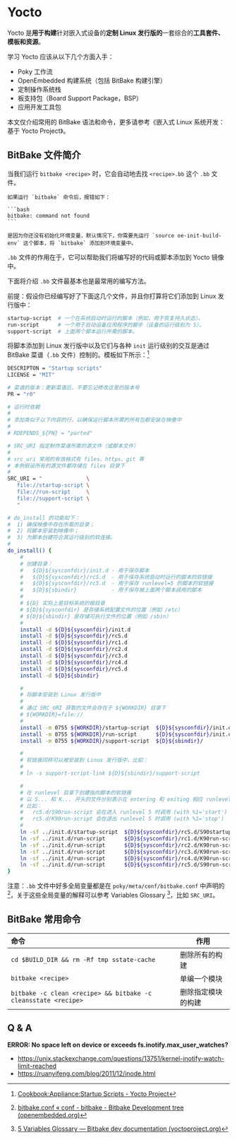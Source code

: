 # Yocto


Yocto 是**用于构建**针对嵌入式设备的**定制 Linux 发行版的**一套综合的**工具套件、模板和资源**。

学习 Yocto 应该从以下几个方面入手：

- Poky 工作流
- OpenEmbedded 构建系统（包括 BitBake 构建引擎）
- 定制操作系统栈
- 板支持包（Board Support Package，BSP）
- 应用开发工具包

本文仅介绍常用的 BitBake 语法和命令，更多请参考《嵌入式 Linux 系统开发：基于 Yocto Project》。

## BitBake 文件简介

当我们运行 `bitbake <recipe>` 时，它会自动地去找 `<recipe>.bb` 这个 `.bb` 文件。

````{note}
如果运行 `bitbake` 命令后，报错如下：

```bash
bitbake: command not found
```

是因为你还没有初始化环境变量，默认情况下，你需要先运行 `source oe-init-build-env` 这个脚本，将 `bitbake` 添加到环境变量中。
````

`.bb` 文件的作用在于，它可以帮助我们将编写好的代码或脚本添加到 Yocto 镜像中。

下面将介绍 `.bb` 文件最基本也是最常用的编写方法。

前提：假设你已经编写好了下面这几个文件，并且你打算将它们添加到 Linux 发行版中：

```bash
startup-script  # 一个在系统启动时运行的脚本（例如，用于恢复持久状态）。
run-script      # 一个用于启动设备应用程序的脚步（设备的运行级别为 5）。
support-script  # 上面两个脚本运行所需的脚本。
```

将脚本添加到 Linux 发行版中以及它们与各种 `init` 运行级别的交互是通过 BitBake 菜谱（`.bb` 文件）控制的。模板如下所示：[^ref-cite-1]

```bash
DESCRIPTON = "Startup scripts"
LICENSE = "MIT"

# 菜谱的版本：更新菜谱后，不要忘记修改这里的版本号
PR = "r0"

# 运行时依赖
#
# 添加类似于以下内容的行，以确保运行脚本所需的所有包都安装在映像中
#
# RDEPENDS_${PN} = "parted"

# SRC_URI 指定制作菜谱所需的源文件（或脚本文件）
#
# src_uri 常用的有效格式有 files、https、git 等
# 本例假设所有的源文件都存储在 files 目录下
#
SRC_URI = "              \
   file://startup-script \
   file://run-script     \
   file://support-script \
   "

# do_install 的功能如下：
#  1) 确保映像中存在所需的目录；
#  2) 将脚本安装到映像中；
#  3) 为脚本创建符合其运行级别的软连接。
#
do_install() {
    #
    # 创建目录：
    #   ${D}${sysconfdir}/init.d - 用于保存脚本
    #   ${D}${sysconfdir}/rcS.d  - 用于保存系统启动时运行的脚本的软链接
    #   ${D}${sysconfdir}/rc5.d  - 用于保存 runlevel=5 的脚本的软链接
    #   ${D}${sbindir}           - 用于保存被上面两个脚本调用的脚本
    #
    # ${D} 实际上是目标系统的根目录
    # ${D}${sysconfdir} 是存储系统配置文件的位置（例如 /etc）
    # ${D}${sbindir} 是存储可执行文件的位置（例如 /sbin）
    #
    install -d ${D}${sysconfdir}/init.d
    install -d ${D}${sysconfdir}/rcS.d
    install -d ${D}${sysconfdir}/rc1.d
    install -d ${D}${sysconfdir}/rc2.d
    install -d ${D}${sysconfdir}/rc3.d
    install -d ${D}${sysconfdir}/rc4.d
    install -d ${D}${sysconfdir}/rc5.d
    install -d ${D}${sbindir}

    #
    # 将脚本安装到 Linux 发行版中
    #
    # 通过 SRC_URI 获取的文件会存在于 ${WORKDIR} 目录下
    # ${WORKDIR}=file://
    #
    install -m 0755 ${WORKDIR}/startup-script  ${D}${sysconfdir}/init.d/
    install -m 0755 ${WORKDIR}/run-script      ${D}${sysconfdir}/init.d/
    install -m 0755 ${WORKDIR}/support-script  ${D}${sbindir}/

    #
    # 软链接同样可以被安装到 Linux 发行版中，比如：
    #
    # ln -s support-script-link ${D}${sbindir}/support-script

    #
    # 在 runlevel 目录下创建指向脚本的软链接
    # 以 S... 和 K... 开头的文件分别表示在 entering 和 exiting 相应 runlevel 时会被调用的脚本
    # 比如：
    #   rc5.d/S90run-script 会在进入 runlevel 5 时调用 (with %1='start')
    #   rc5.d/K90run-script 会在退出 runlevel 5 时调用 (with %1='stop')
    #
    ln -sf ../init.d/startup-script  ${D}${sysconfdir}/rcS.d/S90startup-script
    ln -sf ../init.d/run-script      ${D}${sysconfdir}/rc1.d/K90run-script
    ln -sf ../init.d/run-script      ${D}${sysconfdir}/rc2.d/K90run-script
    ln -sf ../init.d/run-script      ${D}${sysconfdir}/rc3.d/K90run-script
    ln -sf ../init.d/run-script      ${D}${sysconfdir}/rc4.d/K90run-script
    ln -sf ../init.d/run-script      ${D}${sysconfdir}/rc5.d/S90run-script
}
```

注意：`.bb` 文件中好多全局变量都是在 `poky/meta/conf/bitbake.conf` 中声明的 [^ref-cite-2]，关于这些全局变量的解释可以参考 Variables Glossary [^ref-cite-3]，比如 `SRC_URI`。

## BitBake 常用命令

| 命令                                                         | 作用               |
| :----------------------------------------------------------- | ------------------ |
| `cd $BUILD_DIR && rm -Rf tmp sstate-cache`                   | 删除所有的构建     |
| `bitbake <recipe>`                                           | 单编一个模块       |
| `bitbake -c clean <recipe> && bitbake -c cleansstate <recipe>` | 删除指定模块的构建 |

## Q & A

**ERROR: No space left on device or exceeds fs.inotify.max_user_watches?**

- <https://unix.stackexchange.com/questions/13751/kernel-inotify-watch-limit-reached>
- <https://ruanyifeng.com/blog/2011/12/inode.html>

[^ref-cite-1]: [Cookbook:Appliance:Startup Scripts - Yocto Project](https://wiki.yoctoproject.org/wiki/Cookbook:Appliance:Startup_Scripts)
[^ref-cite-2]: [bitbake.conf « conf - bitbake - Bitbake Development tree (openembedded.org)](https://git.openembedded.org/bitbake/tree/conf/bitbake.conf)
[^ref-cite-3]: [5 Variables Glossary — Bitbake dev documentation (yoctoproject.org)](https://docs.yoctoproject.org/bitbake/2.6/bitbake-user-manual/bitbake-user-manual-ref-variables.html#term-SRC_URI)
